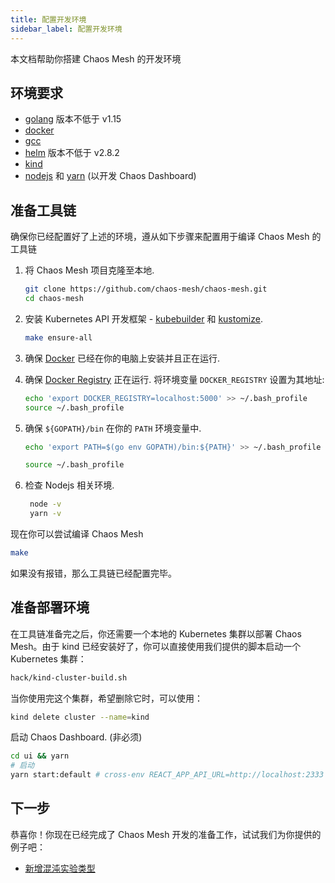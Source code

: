 ```yaml
---
title: 配置开发环境
sidebar_label: 配置开发环境
---
```


本文档帮助你搭建 Chaos Mesh 的开发环境

## 环境要求

- [golang](https://golang.org/dl/) 版本不低于 v1.15
- [docker](https://www.docker.com/)
- [gcc](https://gcc.gnu.org/)
- [helm](https://helm.sh/) 版本不低于 v2.8.2
- [kind](https://github.com/kubernetes-sigs/kind)
- [nodejs](https://nodejs.org/en/) 和 [yarn](https://yarnpkg.com/lang/en/) (以开发 Chaos Dashboard)

## 准备工具链

确保你已经配置好了上述的环境，遵从如下步骤来配置用于编译 Chaos Mesh 的工具链

1. 将 Chaos Mesh 项目克隆至本地.

   ```bash
   git clone https://github.com/chaos-mesh/chaos-mesh.git
   cd chaos-mesh
   ```

2. 安装 Kubernetes API 开发框架 - [kubebuilder](https://github.com/kubernetes-sigs/kubebuilder) 和 [kustomize](https://github.com/kubernetes-sigs/kustomize).

   ```bash
   make ensure-all
   ```

3. 确保 [Docker](https://docs.docker.com/install/) 已经在你的电脑上安装并且正在运行.

4. 确保 [Docker Registry](https://docs.docker.com/registry/) 正在运行. 将环境变量 `DOCKER_REGISTRY` 设置为其地址:

   ```bash
   echo 'export DOCKER_REGISTRY=localhost:5000' >> ~/.bash_profile
   source ~/.bash_profile
   ```

5. 确保 `${GOPATH}/bin` 在你的 `PATH` 环境变量中.

   ```bash
   echo 'export PATH=$(go env GOPATH)/bin:${PATH}' >> ~/.bash_profile
   ```

   ```bash
   source ~/.bash_profile
   ```

6. 检查 Nodejs 相关环境.

   ```bash
    node -v
    yarn -v
   ```

现在你可以尝试编译 Chaos Mesh

```bash
make
```

如果没有报错，那么工具链已经配置完毕。

## 准备部署环境

在工具链准备完之后，你还需要一个本地的 Kubernetes 集群以部署 Chaos Mesh。由于 kind 已经安装好了，你可以直接使用我们提供的脚本启动一个 Kubernetes 集群：

```bash
hack/kind-cluster-build.sh
```

当你使用完这个集群，希望删除它时，可以使用：

```bash
kind delete cluster --name=kind
```

启动 Chaos Dashboard. (非必须)

```bash
cd ui && yarn
# 启动
yarn start:default # cross-env REACT_APP_API_URL=http://localhost:2333 BROWSER=none react-scripts start
```

## 下一步

恭喜你！你现在已经完成了 Chaos Mesh 开发的准备工作，试试我们为你提供的例子吧：

- [新增混沌实验类型](add-new-chaos-experiment-type.md)
